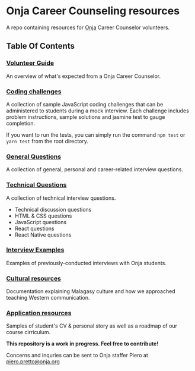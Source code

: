 # Onja Career Counseling resources

A repo containing resources for [Onja](https://onja.org) Career Counselor volunteers.

## Table Of Contents

### [Volunteer Guide](volunteer_guide.md)

An overview of what's expected from a Onja Career Counselor.

### [Coding challenges](coding_challenges)

A collection of sample JavaScript coding challenges that can be administered to students during a mock interview. Each challenge includes problem instructions, sample solutions and jasmine test to gauge completion.

If you want to run the tests, you can simply run the command `npm test` or `yarn test` from the root directory.

### [General Questions](general_questions/general_questions_by_category.md)

A collection of general, personal and career-related interview questions.

### [Technical Questions](technical_questions/technical_questions_by_category.md)

A collection of technical interview questions.

* Technical discussion questions
* HTML & CSS questions
* JavaScript questions
* React questions
* React Native questions

### [Interview Examples](interview_examples/non_technical_interview_transcript.md)

Examples of previously-conducted interviews with Onja students.

### [Cultural resources](cultural_resources/cross_cultural_communication.md)

Documentation explaining Malagasy culture and how we approached teaching Western communication.

### [Application resources](application_resources)

Samples of student's CV & personal story as well as a roadmap of our course cirriculum.

<b>This repository is a work in progress. Feel free to contribute!</b>

Concerns and inquries can be sent to Onja staffer Piero at [piero.pretto@onja.org](mailto:piero.pretto@onja.org)